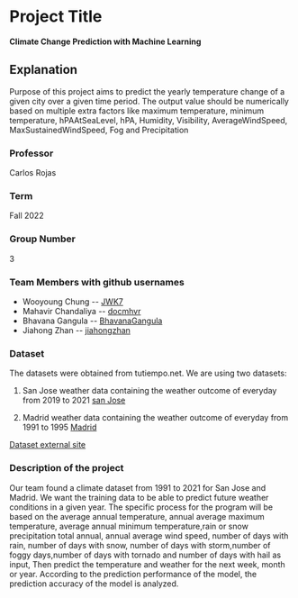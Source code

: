 # Project Title

**Climate Change Prediction with Machine Learning**

## Explanation

Purpose of this project aims to predict the yearly temperature change of a given city over a given time period. The output value should be numerically based on multiple extra factors like maximum temperature, minimum temperature, hPAAtSeaLevel, hPA, Humidity, Visibility, AverageWindSpeed, MaxSustainedWindSpeed, Fog and Precipitation

### Professor
Carlos Rojas
### Term
Fall 2022
### Group Number
3
### Team Members with github usernames
* Wooyoung Chung  --   [JWK7](https://github.com/JWK7)
* Mahavir Chandaliya -- [docmhvr](https://github.com/docmhvr)
* Bhavana Gangula  --  [BhavanaGangula](https://github.com/BhavanaGangula)
* Jiahong Zhan     --  [jiahongzhan](https://github.com/Jiahongzhan)

### Dataset

The datasets were obtained from tutiempo.net. We are using two datasets:
1) San Jose weather data containing the weather outcome of everyday from 2019 to 2021
[san Jose](https://en.tutiempo.net/climate/ws-724945.html)

2) Madrid weather data containing the weather outcome of everyday from 1991 to 1995
[Madrid](https://en.tutiempo.net/climate/download/info/)

[Dataset external site](https://en.tutiempo.net/climate )


### Description of the project
Our team found a climate dataset from 1991 to 2021 for San Jose and Madrid. We want the training data to be able to predict future weather conditions in a given year. The specific process for the program will be based on the average annual temperature, annual average maximum temperature, average annual minimum temperature,rain or snow precipitation total annual, annual average wind speed, number of days with rain, number of days with snow, number of days with storm,number of foggy days,number of days with tornado and number of days with hail as input, Then predict the temperature and weather for the next week, month or year. According to the prediction performance of the model, the prediction accuracy of the model is analyzed.





